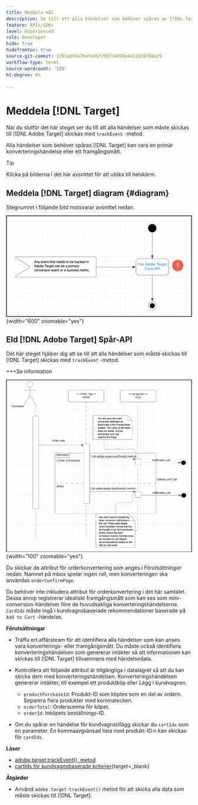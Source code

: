 ```yaml
---
title: Meddela mål
description: Se till att alla händelser som behöver spåras av [!DNL Target] skickas med metoden trackEvent.
feature: APIs/SDKs
level: Experienced
role: Developer
hide: true
hidefromtoc: true
source-git-commit: 1291a095a7befed5f795f34099e0411930788e29
workflow-type: tm+mt
source-wordcount: '335'
ht-degree: 0%

---
```


# Meddela [!DNL Target]

När du slutför det här steget ser du till att alla händelser som måste skickas till [!DNL Adobe Target] skickas med `trackEvent` -metod.

Alla händelser som behöver spåras [!DNL Target] kan vara en primär konverteringshändelse eller ett framgångsmått.

>[!TIP]
>
>Klicka på bilderna i det här avsnittet för att utöka till helskärm.

## Meddela [!DNL Target] diagram {#diagram}

Stegnumret i följande bild motsvarar avsnittet nedan.

![Meddela måldiagram](/help/dev/patterns/assets/diagram-notify-target.png){width="600" zoomable="yes"}

## Eld [!DNL Adobe Target] Spår-API

Det här steget hjälper dig att se till att alla händelser som måste skickas till [!DNL Target] skickas med `trackEvent` -metod.

+++Se information

![Fire Adobe Target Track API-diagram](/help/dev/patterns/assets/fire-adobe-target-track-api-diagram.png){width="100" zoomable="yes"}

Du skickar de attribut för orderkonvertering som anges i *Förutsättningar* nedan. Namnet på mbox spelar ingen roll, men konverteringen ska användas `orderConfirmPage`.

Du behöver inte inkludera attribut för orderkonvertering i det här samtalet. Dessa anrop registrerar idealiskt framgångsmått som kan ses som mini-conversion-händelser före de huvudsakliga konverteringshändelserna. `CardIds` måste ingå i kundvagnsbaserade rekommendationer baserade på `Add to Cart` -händelse.

**Förutsättningar**

* Träffa ert affärsteam för att identifiera alla händelser som kan anses vara konverterings- eller framgångsmått. Du måste också identifiera konverteringshändelsen som genererar intäkter så att informationen kan skickas till [!DNL Target] tillsammans med händelsedata.
* Kontrollera att följande attribut är tillgängliga i datalagret så att du kan skicka dem med konverteringshändelsen. Konverteringshändelsen genererar intäkter, till exempel ett produktköp eller Lägg i kundvagnen.

   * `productPurchaseId`: Produkt-ID som köptes som en del av ordern. Separera flera produkter med kommatecken.
   * `orderTotal`: Ordersumma för köpet.
   * `orderId`: Inköpets beställnings-ID.

* Om du spårar en händelse för kundvagnstillägg skickar du `cartIds` som en parameter. En kommaavgränsad lista med produkt-ID:n kan skickas för `cardIds`.

**Läser**

* [adobe.target.trackEvent(), metod](/help/dev/implement/client-side/atjs/atjs-functions/adobe-target-trackevent.md)
* [cartIds för kundvagnsbaserade kriterier](https://experienceleague.adobe.com/docs/target/using/recommendations/criteria/base-the-recommendation-on-a-recommendation-key.html?lang=en#cart-based){target=_blank}

**Åtgärder**

* Använd `adobe.target-trackEvent()` metod för att skicka alla data som måste skickas till [!DNL Target].







